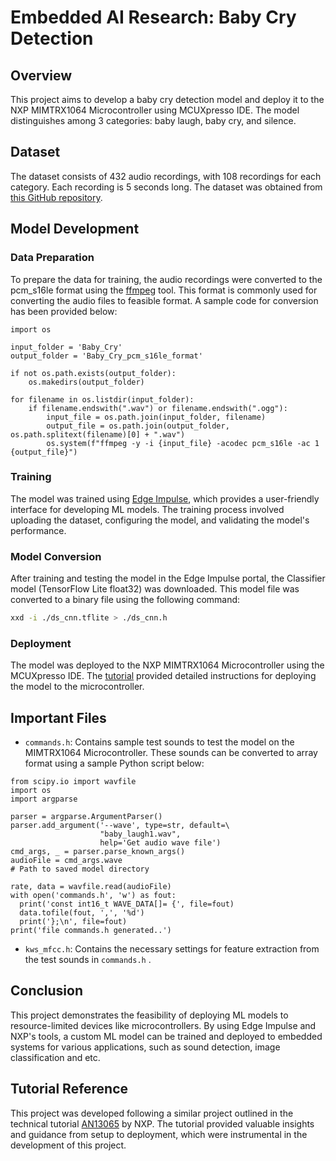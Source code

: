 # Embedded AI Research: Baby Cry Detection

## Overview

This project aims to develop a baby cry detection model and deploy it to the NXP MIMTRX1064 Microcontroller using MCUXpresso IDE. The model distinguishes among 3 categories: baby laugh, baby cry, and silence.

## Dataset

The dataset consists of 432 audio recordings, with 108 recordings for each category. Each recording is 5 seconds long. The dataset was obtained from [this GitHub repository](https://github.com/giulbia/baby_cry_detection/tree/master/data).

## Model Development

### Data Preparation

To prepare the data for training, the audio recordings were converted to the pcm_s16le format using the [ffmpeg](https://www.gyan.dev/ffmpeg/builds/) tool. This format is commonly used for converting the audio files to feasible format. A sample code for conversion has been provided below:

```
import os

input_folder = 'Baby_Cry'
output_folder = 'Baby_Cry_pcm_s16le_format'

if not os.path.exists(output_folder):
    os.makedirs(output_folder)

for filename in os.listdir(input_folder):
    if filename.endswith(".wav") or filename.endswith(".ogg"):
        input_file = os.path.join(input_folder, filename)
        output_file = os.path.join(output_folder, os.path.splitext(filename)[0] + ".wav")
        os.system(f"ffmpeg -y -i {input_file} -acodec pcm_s16le -ac 1 {output_file}")
```

### Training

The model was trained using [Edge Impulse](https://edgeimpulse.com/), which provides a user-friendly interface for developing ML models. The training process involved uploading the dataset, configuring the model, and validating the model's performance.

### Model Conversion

After training and testing the model in the Edge Impulse portal, the Classifier model (TensorFlow Lite float32) was downloaded. This model file was converted to a binary file using the following command:

```bash
xxd -i ./ds_cnn.tflite > ./ds_cnn.h
```

### Deployment

The model was deployed to the NXP MIMTRX1064 Microcontroller using the MCUXpresso IDE. The [tutorial](https://www.nxp.com/docs/en/application-note/AN13065_Rev0.pdf) provided detailed instructions for deploying the model to the microcontroller.

## Important Files

- `commands.h`: Contains sample test sounds to test the model on the MIMTRX1064 Microcontroller. These sounds can be converted to array format using a sample Python script below:
```
from scipy.io import wavfile
import os
import argparse

parser = argparse.ArgumentParser()
parser.add_argument('--wave', type=str, default=\
                    "baby_laugh1.wav",
                    help='Get audio wave file')
cmd_args, _ = parser.parse_known_args()
audioFile = cmd_args.wave
# Path to saved model directory

rate, data = wavfile.read(audioFile)
with open('commands.h', 'w') as fout:
  print('const int16_t WAVE_DATA[]= {', file=fout)
  data.tofile(fout, ',', '%d')
  print('};\n', file=fout)
print('file commands.h generated..')
```
- `kws_mfcc.h`: Contains the necessary settings for feature extraction from the test sounds in `commands.h` .

## Conclusion

This project demonstrates the feasibility of deploying ML models to resource-limited devices like microcontrollers. By using Edge Impulse and NXP's tools, a custom ML model can be trained and deployed to embedded systems for various applications, such as sound detection, image classification and etc.

## Tutorial Reference

This project was developed following a similar project outlined in the technical tutorial [AN13065](https://www.nxp.com/docs/en/application-note/AN13065_Rev0.pdf) by NXP. The tutorial provided valuable insights and guidance from setup to deployment, which were instrumental in the development of this project.


